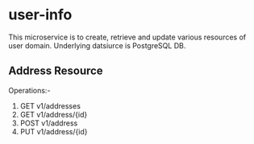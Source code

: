# user-info
This microservice is to create, retrieve and update various resources of user domain. Underlying datsiurce is PostgreSQL DB.

Address Resource
-----------------
Operations:-
1. GET v1/addresses
2. GET v1/address/{id}
3. POST v1/address
4. PUT v1/address/{id}

